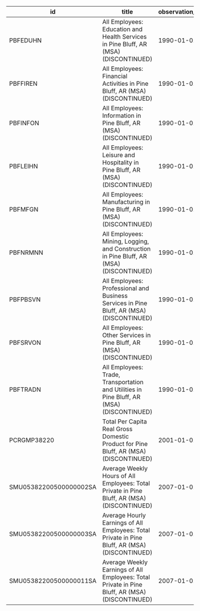| id                     | title                                                                                          | observation_start   | observation_end   |
|------------------------|------------------------------------------------------------------------------------------------|---------------------|-------------------|
| PBFEDUHN               | All Employees: Education and Health Services in Pine Bluff, AR (MSA) (DISCONTINUED)            | 1990-01-01          | 2007-12-01        |
| PBFFIREN               | All Employees: Financial Activities in Pine Bluff, AR (MSA) (DISCONTINUED)                     | 1990-01-01          | 2007-12-01        |
| PBFINFON               | All Employees: Information in Pine Bluff, AR (MSA) (DISCONTINUED)                              | 1990-01-01          | 2007-12-01        |
| PBFLEIHN               | All Employees: Leisure and Hospitality in Pine Bluff, AR (MSA) (DISCONTINUED)                  | 1990-01-01          | 2007-12-01        |
| PBFMFGN                | All Employees: Manufacturing in Pine Bluff, AR (MSA) (DISCONTINUED)                            | 1990-01-01          | 2007-12-01        |
| PBFNRMNN               | All Employees: Mining, Logging, and Construction in Pine Bluff, AR (MSA) (DISCONTINUED)        | 1990-01-01          | 2007-12-01        |
| PBFPBSVN               | All Employees: Professional and Business Services in Pine Bluff, AR (MSA) (DISCONTINUED)       | 1990-01-01          | 2007-12-01        |
| PBFSRVON               | All Employees: Other Services in Pine Bluff, AR (MSA) (DISCONTINUED)                           | 1990-01-01          | 2007-12-01        |
| PBFTRADN               | All Employees: Trade, Transportation and Utilities in Pine Bluff, AR (MSA) (DISCONTINUED)      | 1990-01-01          | 2007-12-01        |
| PCRGMP38220            | Total Per Capita Real Gross Domestic Product for Pine Bluff, AR (MSA) (DISCONTINUED)           | 2001-01-01          | 2017-01-01        |
| SMU05382200500000002SA | Average Weekly Hours of All Employees: Total Private in Pine Bluff, AR (MSA) (DISCONTINUED)    | 2007-01-01          | 2022-03-01        |
| SMU05382200500000003SA | Average Hourly Earnings of All Employees: Total Private in Pine Bluff, AR (MSA) (DISCONTINUED) | 2007-01-01          | 2022-03-01        |
| SMU05382200500000011SA | Average Weekly Earnings of All Employees: Total Private in Pine Bluff, AR (MSA) (DISCONTINUED) | 2007-01-01          | 2022-03-01        |